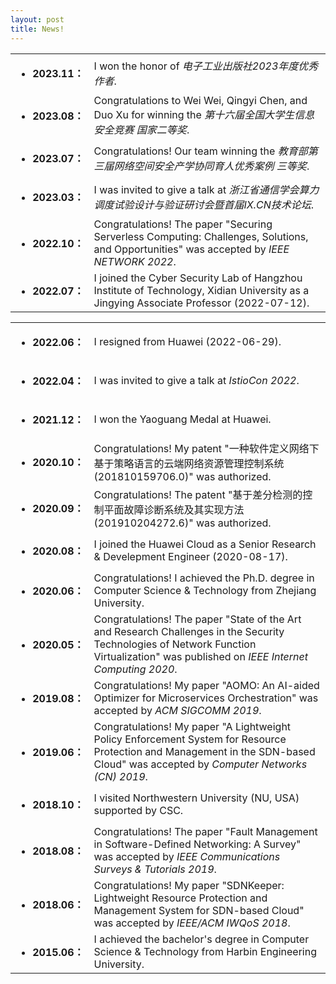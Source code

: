 ```yaml
---
layout: post
title: News!
---
```



<table>
  <tr>
    <td align="left"><ul><li><font size=3><strong>2023.11：</strong></font></li></ul></td>
    <td align="left"><font size=3>I won the honor of <i>电子工业出版社2023年度优秀作者</i>.</font></td>
  </tr>
  
  <tr>
    <td align="left"><ul><li><font size=3><strong>2023.08：</strong></font></li></ul></td>
    <td align="left"><font size=3>Congratulations to Wei Wei, Qingyi Chen, and Duo Xu for winning the <i>第十六届全国大学生信息安全竞赛 国家二等奖</i>.</font></td>
  </tr>
  
  <tr>
    <td align="left"><ul><li><font size=3><strong>2023.07：</strong></font></li></ul></td>
    <td align="left"><font size=3>Congratulations! Our team winning the <i>教育部第三届网络空间安全产学协同育人优秀案例 三等奖</i>.</font></td>
  </tr>
  
  <tr>
    <td align="left"><ul><li><font size=3><strong>2023.03：</strong></font></li></ul></td>
    <td align="left"><font size=3>I was invited to give a talk at <i>浙江省通信学会算力调度试验设计与验证研讨会暨首届IX.CN技术论坛</i>.</font></td>
  </tr>

  <tr>
    <td align="left"><ul><li><font size=3><strong>2022.10：</strong></font></li></ul></td>
    <td align="left"><font size=3>Congratulations! The paper "Securing Serverless Computing: Challenges, Solutions, and Opportunities" was accepted by <i>IEEE NETWORK 2022</i>.</font></td>
  </tr>
  
  <tr>
    <td align="left"><ul><li><font size=3><strong>2022.07：</strong></font></li></ul></td>
    <td align="left"><font size=3>I joined the Cyber Security Lab of Hangzhou Institute of Technology, Xidian University as a Jingying Associate Professor (2022-07-12).</font></td>
  </tr>
</table>


<table>
  <tr>
    <td align="left"><ul><li><font size=3><strong>2022.06：</strong></font></li></ul></td>
    <td align="left"><font size=3>I resigned from Huawei (2022-06-29).</font></td>
  </tr>
  
  <tr>
    <td align="left"><ul><li><font size=3><strong>2022.04：</strong></font></li></ul></td>
    <td align="left"><font size=3>I was invited to give a talk at <i>IstioCon 2022</i>.</font></td>
  </tr>
  
  <tr>
    <td align="left"><ul><li><font size=3><strong>2021.12：</strong></font></li></ul></td>
    <td align="left"><font size=3>I won the Yaoguang Medal at Huawei.</font></td>
  </tr>
  
  <tr>
    <td align="left"><ul><li><font size=3><strong>2020.10：</strong></font></li></ul></td>
    <td align="left"><font size=3>Congratulations! My patent "一种软件定义网络下基于策略语言的云端网络资源管理控制系统 (201810159706.0)" was authorized.</font></td>
  </tr>
  
  <tr>
    <td align="left"><ul><li><font size=3><strong>2020.09：</strong></font></li></ul></td>
    <td align="left"><font size=3>Congratulations! The patent "基于差分检测的控制平面故障诊断系统及其实现方法 (201910204272.6)" was authorized.</font></td>
  </tr>
  
  <tr>
    <td align="left"><ul><li><font size=3><strong>2020.08：</strong></font></li></ul></td>
    <td align="left"><font size=3>I joined the Huawei Cloud as a Senior Research & Develepment Engineer (2020-08-17).</font></td>
  </tr>
  
  <tr>
    <td align="left"><ul><li><font size=3><strong>2020.06：</strong></font></li></ul></td>
    <td align="left"><font size=3>Congratulations! I achieved the Ph.D. degree in Computer Science & Technology from Zhejiang University.</font></td>
  </tr>
  
  <tr>
    <td align="left"><ul><li><font size=3><strong>2020.05：</strong></font></li></ul></td>
    <td align="left"><font size=3>Congratulations! The paper "State of the Art and Research Challenges in the Security Technologies of Network Function
Virtualization" was published on <i>IEEE Internet Computing 2020</i>.</font></td>
  </tr>
  
  <tr>
    <td align="left"><ul><li><font size=3><strong>2019.08：</strong></font></li></ul></td>
    <td align="left"><font size=3>Congratulations! My paper "AOMO: An AI-aided Optimizer for Microservices Orchestration" was accepted by <i>ACM SIGCOMM 2019</i>.</font></td>
  </tr>
  
  <tr>
    <td align="left"><ul><li><font size=3><strong>2019.06：</strong></font></li></ul></td>
    <td align="left"><font size=3>Congratulations! My paper "A Lightweight Policy Enforcement System for Resource Protection and Management in the SDN-based Cloud" was accepted by <i>Computer Networks (CN) 2019</i>.</font></td>
  </tr>
  
  <tr>
    <td align="left"><ul><li><font size=3><strong>2018.10：</strong></font></li></ul></td>
    <td align="left"><font size=3>I visited Northwestern University (NU, USA) supported by CSC.</font></td>
  </tr>
  
  <tr>
    <td align="left"><ul><li><font size=3><strong>2018.08：</strong></font></li></ul></td>
    <td align="left"><font size=3>Congratulations! The paper "Fault Management in Software-Defined Networking: A Survey" was accepted by <i>IEEE Communications Surveys & Tutorials 2019</i>.</font></td>
  </tr>
  
  <tr>
    <td align="left"><ul><li><font size=3><strong>2018.06：</strong></font></li></ul></td>
    <td align="left"><font size=3>Congratulations! My paper "SDNKeeper: Lightweight Resource Protection and Management System for SDN-based
Cloud" was accepted by <i>IEEE/ACM IWQoS 2018</i>.</font></td>
  </tr>
  
  <tr>
    <td align="left"><ul><li><font size=3><strong>2015.06：</strong></font></li></ul></td>
    <td align="left"><font size=3>I achieved the bachelor's degree in Computer Science & Technology from Harbin Engineering University.</font></td>
  </tr>
</table>
